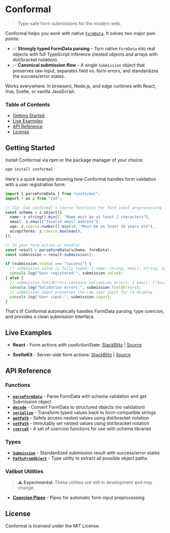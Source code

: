 # Conformal

> Type-safe form submissions for the modern web.

Conformal helps you work with native [`FormData`](https://developer.mozilla.org/docs/Web/API/FormData). It solves two major pain points:

- ✅ **Strongly typed FormData parsing** – Turn native `FormData` into real objects with full TypeScript inference (nested objects and arrays with dot/bracket notation).
- ✅ **Canonical submission flow** – A single `Submission` object that preserves raw input, separates field vs. form errors, and standardizes the success/error states.

Works everywhere: In browsers, Node.js, and edge runtimes with React, Vue, Svelte, or vanilla JavaScript.

### Table of Contents

- [Getting Started](#getting-started)
- [Live Examples](#live-examples)
- [API Reference](#api-reference)
- [License](#license)

## Getting Started

Install Conformal via npm or the package manager of your choice:

```bash
npm install conformal
```

Here's a quick example showing how Conformal handles form validation with a user registration form:

```typescript
import { parseFormData } from "conformal";
import * as z from "zod";

// Tip: Use conformal's coerce functions for form input preprocessing
const schema = z.object({
  name: z.string().min(2, "Name must be at least 2 characters"),
  email: z.email("Invalid email address"),
  age: z.coerce.number().min(18, "Must be at least 18 years old"),
  acceptTerms: z.coerce.boolean(),
});

// In your form action or handler
const result = parseFormData(schema, formData);
const submission = result.submission();

if (submission.status === "success") {
  // submission.value is fully typed: { name: string, email: string, age: number, acceptTerms: boolean }
  console.log("User registered:", submission.value);
} else {
  // submission.fieldErrors contains validation errors: { email: ["Invalid email address"] }
  console.log("Validation errors:", submission.fieldErrors);
  // submission.input preserves the raw user input for re-display
  console.log("User input:", submission.input);
}
```

That's it! Conformal automatically handles FormData parsing, type coercion, and provides a clean submission interface.

## Live Examples

- **React** - Form actions with useActionState: [StackBlitz](https://stackblitz.com/github/marcomuser/conformal/tree/main/examples/react?embed=1&theme=dark&preset=node&file=src/Form.tsx) | [Source](https://github.com/marcomuser/conformal/tree/main/examples/react)

- **SvelteKit** - Server-side form actions: [StackBlitz](https://stackblitz.com/github/marcomuser/conformal/tree/main/examples/svelte?embed=1&theme=dark&preset=node&file=src/routes/%2Bpage.server.ts) | [Source](https://github.com/marcomuser/conformal/tree/main/examples/svelte)

## API Reference

### Functions

- **[`parseFormData`](src/README.md#parseformdata)** - Parse FormData with schema validation and get Submission object
- **[`decode`](src/README.md#decode)** - Convert FormData to structured objects (no validation)
- **[`serialize`](src/README.md#serialize)** - Transform typed values back to form-compatible strings
- **[`getPath`](src/README.md#getpath)** - Safely access nested values using dot/bracket notation
- **[`setPath`](src/README.md#setpath)** - Immutably set nested values using dot/bracket notation
- **[`coerceX`](src/README.md#coerce-functions)** - A set of coercion functions for use with schema libraries

### Types

- **[`Submission`](src/README.md#submission)** - Standardized submission result with success/error states
- **[`PathsFromObject`](src/README.md#pathsfromobject)** - Type utility to extract all possible object paths

### Valibot Utilities

> ⚠️ **Experimental**: These utilities are still in development and may change.

- **[Coercion Pipes](src/valibot/README.md#coercion-pipes)** - Pipes for automatic form input preprocessing

## License

Conformal is licensed under the MIT License.
